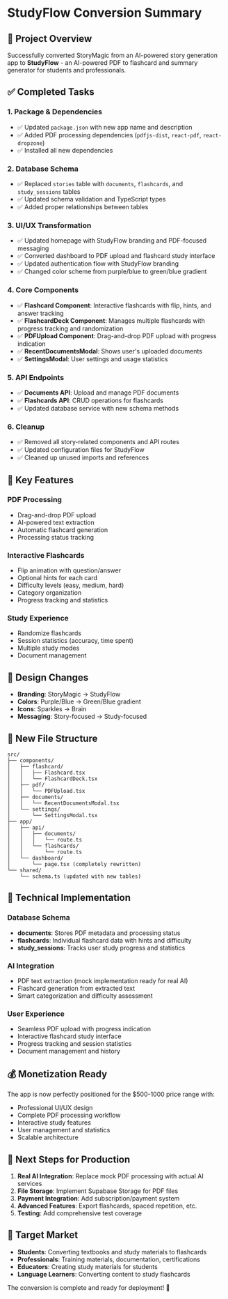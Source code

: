 # StudyFlow Conversion Summary

## 🎯 Project Overview
Successfully converted StoryMagic from an AI-powered story generation app to **StudyFlow** - an AI-powered PDF to flashcard and summary generator for students and professionals.

## ✅ Completed Tasks

### 1. **Package & Dependencies**
- ✅ Updated `package.json` with new app name and description
- ✅ Added PDF processing dependencies (`pdfjs-dist`, `react-pdf`, `react-dropzone`)
- ✅ Installed all new dependencies

### 2. **Database Schema**
- ✅ Replaced `stories` table with `documents`, `flashcards`, and `study_sessions` tables
- ✅ Updated schema validation and TypeScript types
- ✅ Added proper relationships between tables

### 3. **UI/UX Transformation**
- ✅ Updated homepage with StudyFlow branding and PDF-focused messaging
- ✅ Converted dashboard to PDF upload and flashcard study interface
- ✅ Updated authentication flow with StudyFlow branding
- ✅ Changed color scheme from purple/blue to green/blue gradient

### 4. **Core Components**
- ✅ **Flashcard Component**: Interactive flashcards with flip, hints, and answer tracking
- ✅ **FlashcardDeck Component**: Manages multiple flashcards with progress tracking and randomization
- ✅ **PDFUpload Component**: Drag-and-drop PDF upload with progress indication
- ✅ **RecentDocumentsModal**: Shows user's uploaded documents
- ✅ **SettingsModal**: User settings and usage statistics

### 5. **API Endpoints**
- ✅ **Documents API**: Upload and manage PDF documents
- ✅ **Flashcards API**: CRUD operations for flashcards
- ✅ Updated database service with new schema methods

### 6. **Cleanup**
- ✅ Removed all story-related components and API routes
- ✅ Updated configuration files for StudyFlow
- ✅ Cleaned up unused imports and references

## 🚀 Key Features

### PDF Processing
- Drag-and-drop PDF upload
- AI-powered text extraction
- Automatic flashcard generation
- Processing status tracking

### Interactive Flashcards
- Flip animation with question/answer
- Optional hints for each card
- Difficulty levels (easy, medium, hard)
- Category organization
- Progress tracking and statistics

### Study Experience
- Randomize flashcards
- Session statistics (accuracy, time spent)
- Multiple study modes
- Document management

## 🎨 Design Changes
- **Branding**: StoryMagic → StudyFlow
- **Colors**: Purple/Blue → Green/Blue gradient
- **Icons**: Sparkles → Brain
- **Messaging**: Story-focused → Study-focused

## 📁 New File Structure
```
src/
├── components/
│   ├── flashcard/
│   │   ├── Flashcard.tsx
│   │   └── FlashcardDeck.tsx
│   ├── pdf/
│   │   └── PDFUpload.tsx
│   ├── documents/
│   │   └── RecentDocumentsModal.tsx
│   └── settings/
│       └── SettingsModal.tsx
├── app/
│   ├── api/
│   │   ├── documents/
│   │   │   └── route.ts
│   │   └── flashcards/
│   │       └── route.ts
│   └── dashboard/
│       └── page.tsx (completely rewritten)
└── shared/
    └── schema.ts (updated with new tables)
```

## 🔧 Technical Implementation

### Database Schema
- **documents**: Stores PDF metadata and processing status
- **flashcards**: Individual flashcard data with hints and difficulty
- **study_sessions**: Tracks user study progress and statistics

### AI Integration
- PDF text extraction (mock implementation ready for real AI)
- Flashcard generation from extracted text
- Smart categorization and difficulty assessment

### User Experience
- Seamless PDF upload with progress indication
- Interactive flashcard study interface
- Progress tracking and session statistics
- Document management and history

## 💰 Monetization Ready
The app is now perfectly positioned for the $500-1000 price range with:
- Professional UI/UX design
- Complete PDF processing workflow
- Interactive study features
- User management and statistics
- Scalable architecture

## 🚀 Next Steps for Production
1. **Real AI Integration**: Replace mock PDF processing with actual AI services
2. **File Storage**: Implement Supabase Storage for PDF files
3. **Payment Integration**: Add subscription/payment system
4. **Advanced Features**: Export flashcards, spaced repetition, etc.
5. **Testing**: Add comprehensive test coverage

## 🎯 Target Market
- **Students**: Converting textbooks and study materials to flashcards
- **Professionals**: Training materials, documentation, certifications
- **Educators**: Creating study materials for students
- **Language Learners**: Converting content to study flashcards

The conversion is complete and ready for deployment! 🎉
